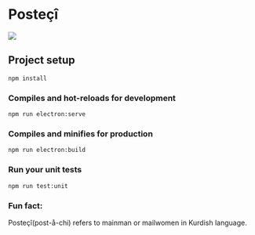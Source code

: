 # Posteçî 

<img src="demo.gif" />


## Project setup
```
npm install
```

### Compiles and hot-reloads for development
```
npm run electron:serve
```

### Compiles and minifies for production
```
npm run electron:build
```

### Run your unit tests
```
npm run test:unit
```

### Fun fact:
Posteçî(post-å-chi) refers to mainman or mailwomen in Kurdish language.
